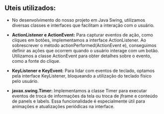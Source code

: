 ## Uteis utilizados:
- No desenvolvimento do nosso projeto em Java Swing, utilizamos diversas classes e interfaces que facilitam a interação com o usuário.

- **ActionListener e ActionEvent:** Para capturar eventos de ação, como cliques em botões, implementamos a interface ActionListener. Ao sobrescrever o método actionPerformed(ActionEvent e), conseguimos definir as ações que ocorrem quando o usuário interage com um botão. Utilizamos a classe ActionEvent para obter detalhes sobre o evento, como a fonte do clique.

- **KeyListener e KeyEvent:** Para lidar com eventos de teclado, optamos pela interface KeyListener, bloqueando a utilização do teclado físico pelo usuário.

- **javax.swing.Timer:** Implementamos a classe Timer para executar eventos de troca de informações da tela ou troca de jframe e conteúdo de panels e labels. Essa funcionalidade é especialmente útil para animações e atualizações periódicas na interface.
